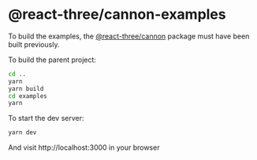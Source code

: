 # @react-three/cannon-examples

To build the examples, the [@react-three/cannon](../react-three-cannon) package must have been built previously.

To build the parent project:

```bash
cd ..
yarn
yarn build
cd examples
yarn
```

To start the dev server:

```bash
yarn dev
```

And visit http://localhost:3000 in your browser
